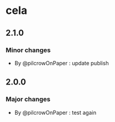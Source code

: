 # cela

## 2.1.0

### Minor changes

- By @pilcrowOnPaper : update publish

## 2.0.0

### Major changes

- By @pilcrowOnPaper : test again
